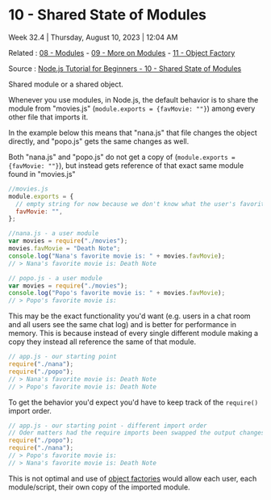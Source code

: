 # 10 - Shared State of Modules

Week 32.4 | Thursday, August 10, 2023 | 12:04 AM

Related : [08 - Modules](08%20-%20Modules.md) - [09 - More on Modules](09%20-%20More%20on%20Modules.md) - [11 - Object Factory](11%20-%20Object%20Factory.md)

Source : [Node.js Tutorial for Beginners - 10 - Shared State of Modules](https://www.youtube.com/watch?v=Fo7IRCjrxMk&list=PL6gx4Cwl9DGBMdkKFn3HasZnnAqVjzHn_&index=10)

Shared module or a shared object.

Whenever you use modules, in Node.js, the default behavior is to share the module from
"movies.js" (`module.exports = {favMovie: ""}`) among every other file that imports it.

In the example below this means that "nana.js" that file changes the object directly, and
"popo.js" gets the same changes as well.

Both "nana.js" and "popo.js" do not get a copy of (`module.exports = {favMovie: ""}`), but
instead gets reference of that exact same module found in "movies.js"

```js
//movies.js
module.exports = {
  // empty string for now because we don't know what the user's favorite movie is yet
  favMovie: "",
};
```

```js
//nana.js - a user module
var movies = require("./movies");
movies.favMovie = "Death Note";
console.log("Nana's favorite movie is: " + movies.favMovie);
// > Nana's favorite movie is: Death Note
```

```js
// popo.js - a user module
var movies = require("./movies");
console.log("Popo's favorite movie is: " + movies.favMovie);
// > Popo's favorite movie is:
```

This may be the exact functionality you'd want (e.g. users in a chat room and all users see
the same chat log) and is better for performance in memory. This is because instead of every
single different module making a copy they instead all reference the same of that module.

```js
// app.js - our starting point
require("./nana");
require("./popo");
// > Nana's favorite movie is: Death Note
// > Popo's favorite movie is: Death Note
```

To get the behavior you'd expect you'd have to keep track of the `require()` import order.

```js
// app.js - our starting point - different import order
// Oder matters had the require imports been swapped the output changes
require("./popo");
require("./nana");
// > Popo's favorite movie is:
// > Nana's favorite movie is: Death Note
```

This is not optimal and use of [object factories](../../Object%20Factory.md) would allow each user, each module/script,
their own copy of the imported module.
